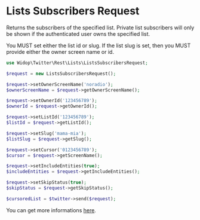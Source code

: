 # Lists Subscribers Request

Returns the subscribers of the specified list. Private list subscribers will only be shown if the authenticated user
owns the specified list.

You MUST set either the list id or slug. If the list slug is set, then you MUST provide either the owner screen name
or id.

``` php
use Widop\Twitter\Rest\Lists\ListsSubscribersRequest;

$request = new ListsSubscribersRequest();

$request->setOwnerScreenName('noradio');
$ownerScreenName = $request->getOwnerScreenName();

$request->setOwnerId('123456789');
$ownerId = $request->getOwnerId();

$request->setListId('123456789');
$listId = $request->getListId();

$request->setSlug('mama-mia');
$listSlug = $request->getSlug();

$request->setCursor('0123456789');
$cursor = $request->getScreenName();

$request->setIncludeEntities(true);
$includeEntities = $request->getIncludeEntities();

$request->setSkipStatus(true);
$skipStatus = $request->getSkipStatus();

$cursoredList = $twitter->send($request);
```

You can get more informations [here](https://dev.twitter.com/docs/api/1.1/get/lists/subscribers).

